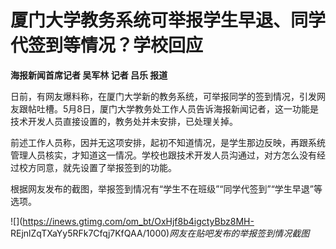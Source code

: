 # 厦门大学教务系统可举报学生早退、同学代签到等情况？学校回应

**海报新闻首席记者 吴军林 记者 吕乐 报道**

日前，有网友爆料称，在厦门大学新的教务系统，可举报同学的签到情况，引发网友跟帖吐槽。5月8日，厦门大学教务处工作人员告诉海报新闻记者，这一功能是技术开发人员直接设置的，教务处并未安排，已处理关掉。

前述工作人员称，因并无这项安排，起初不知道情况，是学生那边反映，再跟系统管理人员核实，才知道这一情况。学校也跟技术开发人员沟通过，对方怎么没有经过校方同意，就先设置了举报签到的功能。

根据网友发布的截图，举报签到情况有“学生不在班级”“同学代签到”“学生早退”等选项。

![](https://inews.gtimg.com/om_bt/OxHjf8b4igctyBbz8MH-
REjnlZqTXaYy5RFk7Cfqj7KfQAA/1000)_网友在贴吧发布的举报签到情况截图_

